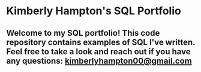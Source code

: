 # Kimberly Hampton's SQL Portfolio

## Welcome to my SQL portfolio! This code repository contains examples of SQL I've written. Feel free to take a look and reach out if you have any questions: kimberlyhampton00@gmail.com
